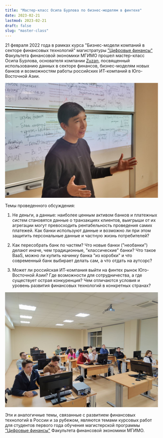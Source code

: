 ```yaml
---
title: "Мастер-класс Осипа Бурлова по бизнес-моделям в финтехе"
date: 2023-02-21
lastmod: 2023-02-21
draft: false
slug: "master-class"
---
```


21 февраля 2022 года в рамках курса "Бизнес-модели компаний в секторе финансовых технологий" магистратуры ["Цифровые финансы"](https://finec.mgimo.ru/program/masters/digital-finance/) Факультета финансовой экономики МГИМО прошел мастер-класс Осипа Бурлова, основателя компании [Zuzan](https://rb.ru/young/zuzan/), посвященный использованию данных в секторе финансов, бизнес-моделям новых банков и возможностям работы российских ИТ-компаний в Юго-Восточной Азии.

![](master_class_1.png)

Темы проведенного обсуждения:

1. Не деньги, а данные: наиболее ценным активом банков и платежных систем
   становятся данные о транзакциях клиентов, выигрыши от их агрегации
   могут превосходить рентабельность проведения самих платежей.
   Как банки используют данные и возможно ли при этом
   защитить персональные данные и частную жизнь потребителей?

2. Как пересобрать банк по частям? Что новые банки ("необанки") делают
   иначе, чем традиционные, "классические" банки? Что такое BaaS,
   можно ли купить начинку банка "из коробки" и что современный банк выбирает
   делать сам, а что отдать на аутсорс?

3. Может ли российская ИТ-компания выйти на финтех рынок Юго-Восточной Азии?
   Где возможности для сотрудничества, а где существует острая конкуренция?
   Чем отличаются условия и уровень развития финансовых технологий в конкретных странах?

![](master_class_2.png)

Эти и аналогичные темы, связанные с развитием финансовых технологий в России и за рубежом, являются темами курсовых работ для студентов первого года обучения магистерской программы ["Цифровые финансы"](https://finec.mgimo.ru/program/masters/digital-finance/) Факультета финансовой экономики МГИМО.
